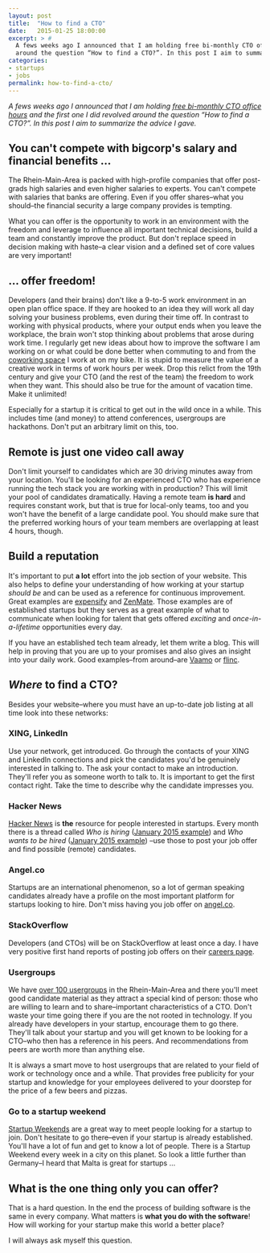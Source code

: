 ```yaml
---
layout: post
title:  "How to find a CTO"
date:   2015-01-25 18:00:00
excerpt: > #
  A fews weeks ago I announced that I am holding free bi-monthly CTO office hours and the first one I did revolved 
  around the question “How to find a CTO?”. In this post I aim to summarize the advice I gave.
categories:
- startups
- jobs
permalink: how-to-find-a-cto/
---
```


*A fews weeks ago I announced that I am holding [free bi-monthly CTO office hours][1] and the first one I did revolved around the question “How to find a CTO?”. In this post I aim to summarize the advice I gave.*

## You can't compete with bigcorp's salary and financial benefits …

The Rhein-Main-Area is packed with high-profile companies that offer post-grads high salaries and even higher salaries to experts. You can't compete with salaries that banks are offering. Even if you offer shares–what you should–the financial security a large company provides is tempting.

What you can offer is the opportunity to work in an environment with the freedom and leverage to influence all important technical decisions, build a team and constantly improve the product. But don't replace speed in decision making with haste–a clear vision and a defined set of core values are very important!

## … offer freedom!

Developers (and their brains) don't like a 9-to-5 work environment in an open plan office space. If they are hooked to an idea they will work all day solving your business problems, even during their time off. In contrast to working with physical products, where your output ends when you leave the workplace, the brain won't stop thinking about problems that arose during work time. I regularly get new ideas about how to improve the software I am working on or what could be done better when commuting to and from the [coworking space][2] I work at on my bike. It is stupid to measure the value of a creative work in terms of work hours per week. Drop this relict from the 19th century and give your CTO (and the rest of the team) the freedom to work when they want. This should also be true for the amount of vacation time. Make it unlimited!

Especially for a startup it is critical to get out in the wild once in a while. This includes time (and money) to attend conferences, usergroups are hackathons. Don't put an arbitrary limit on this, too.

## Remote is just one video call away

Don't limit yourself to candidates which are 30 driving minutes away from your location. You'll be looking for an experienced CTO who has experience running the tech stack you are working with in production? This will limit your pool of candidates dramatically. Having a remote team **is hard** and requires constant work, but that is true for local-only teams, too and you won't have the benefit of a large candidate pool. You should make sure that the preferred working hours of your team members are overlapping at least 4 hours, though.

## Build a reputation

It's important to put **a lot** effort into the job section of your website. This also helps to define your understanding of how working at your startup *should be* and can be used as a reference for continuous improvement. Great examples are [expensify][3] and [ZenMate][4]. Those examples are of established startups but they serves as a great example of what to communicate when looking for talent that gets offered *exciting* and *once-in-a-lifetime* opportunities every day.

If you have an established tech team already, let them write a blog. This will help in proving that you are up to your promises and also gives an insight into your daily work. Good examples–from around–are [Vaamo][5] or [flinc][6].

## *Where* to find a CTO?

Besides your website–where you must have an up-to-date job listing at all time look into these networks:

### XING, LinkedIn

Use your network, get introduced. Go through the contacts of your XING and LinkedIn connections and pick the candidates you'd be genuinely interested in talking to. The ask your contact to make an introduction. They'll refer you as someone worth to talk to. It is important to get the first contact right. Take the time to describe why the candidate impresses you. 

### Hacker News

[Hacker News][8] is **the** resource for people interested in startups. Every month there is a thread called *Who is hiring* ([January 2015 example][9]) and *Who wants to be hired* ([January 2015 example][10]) –use those to post your job offer and find possible (remote) candidates. 

### Angel.co

Startups are an international phenomenon, so a lot of german speaking candidates already have a profile on the most important platform for startups looking to hire. Don't miss having you job offer on [angel.co][11].

### StackOverflow

Developers (and CTOs) will be on StackOverflow at least once a day. I have very positive first hand reports of posting job offers on their [careers page][12].

### Usergroups

We have [over 100 usergroups][7] in the Rhein-Main-Area and there you'll meet good candidate material as they attract a special kind of person: those who are willing to learn and to share–important characteristics of a CTO. Don't waste your time going there if you are the not rooted in technology. If you already have developers in your startup, encourage them to go there. They'll talk about your startup and you will get known to be looking for a CTO–who then has a reference in his peers. And recommendations from peers are worth more than anything else.

It is always a smart move to host usergroups that are related to your field of work or technology once and a while. That provides free publicity for your startup and knowledge for your employees delivered to your doorstep for the price of a few beers and pizzas. 

### Go to a startup weekend

[Startup Weekends][13] are a great way to meet people looking for a startup to join. Don't hesitate to go there–even if your startup is already established. You'll have a lot of fun and get to know a lot of people. There is a Startup Weekend every week in a city on this planet. So look a little further than Germany–I heard that Malta is great for startups …

## What is the one thing only you can offer?

That is a hard question. In the end the process of building software is the same in every company. What matters is **what you do with the software**! How will working for your startup make this world a better place?

I will always ask myself this question.

[1]: http://blog.cto.hiv/office-hours/
[2]: http://die-zentrale-ffm.de/
[3]: http://we.are.expensify.com/why-work-here/
[4]: https://zenmate.com/jobs/
[5]: http://codecraft.vaamo.de/
[6]: http://blog.flinc.org/devblog/
[7]: http://usergroups.rheinmainrocks.de/liste
[8]: https://news.ycombinator.com/
[9]: https://news.ycombinator.com/item?id=8822808
[10]: https://news.ycombinator.com/item?id=8822810
[11]: https://angel.co/
[12]: http://careers.stackoverflow.com/de/ 
[13]: http://startupweekend.org/
